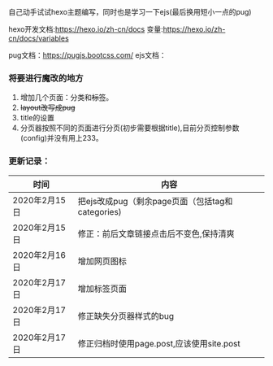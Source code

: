 自己动手试试hexo主题编写，同时也是学习一下ejs(最后换用短小一点的pug)

hexo开发文档:https://hexo.io/zh-cn/docs
变量:https://hexo.io/zh-cn/docs/variables

pug文档：https://pugjs.bootcss.com/
ejs文档：
### 将要进行魔改的地方

1. 增加几个页面：分类和~~标签~~。
2. ~~layout改写成pug~~
3. title的设置
4. 分页器按照不同的页面进行分页(初步需要根据title),目前分页控制参数(config)并没有用上233。


### 更新记录：
| 时间 | 内容 |
| - | - |
| 2020年2月15日 | 把ejs改成pug（剩余page页面（包括tag和categories) |
| 2020年2月15日 | 修正：前后文章链接点击后不变色,保持清爽 |  
| 2020年2月16日 | 增加网页图标 |
| 2020年2月17日 | 增加标签页面　|
| 2020年2月17日 | 修正缺失分页器样式的bug |
| 2020年2月17日 | 修正归档时使用page.post,应该使用site.post |
